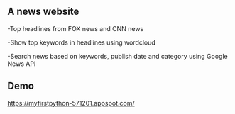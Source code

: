 ## A news website 

-Top headlines from FOX news and CNN news

-Show top keywords in headlines using wordcloud

-Search news based on keywords, publish date and category using Google News API

## Demo

https://myfirstpython-571201.appspot.com/
